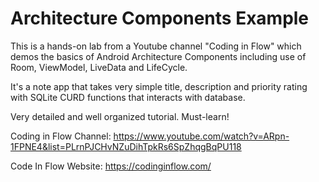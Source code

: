 # Architecture Components Example
This is a hands-on lab from a Youtube channel "Coding in Flow" 
which demos the basics of Android Architecture Components including
use of Room, ViewModel, LiveData and LifeCycle.

It's a note app that takes very simple title, description and priority rating with
SQLite CURD functions that interacts with database.

Very detailed and well organized tutorial. Must-learn!

Coding in Flow Channel: https://www.youtube.com/watch?v=ARpn-1FPNE4&list=PLrnPJCHvNZuDihTpkRs6SpZhqgBqPU118

Code In Flow Website: https://codinginflow.com/